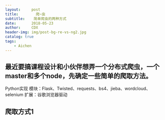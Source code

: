 ```yaml
---
layout:     post
title:        爬~虫
subtitle:    简单爬虫的两种方式
date:       2018-05-23
author:     CDX
header-img: img/post-bg-re-vs-ng2.jpg
catalog: true
tags:
    - Aichen
---
```

## 最近要搞课程设计和小伙伴想弄一个分布式爬虫，一个master和多个node，先确定一些简单的爬取方法。
Python实现
模块：Flask、Twisted、requests、bs4、jieba、wordcloud、selenium
扩展：谷歌浏览器驱动
## 爬取方式1
```

```